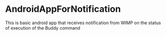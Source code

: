 # AndroidAppForNotification
This is basic android app that receives notification from WIMP on the status of execution of the Buddy command
